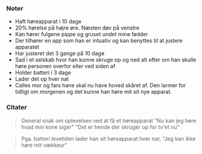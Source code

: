 ### Noter

* Haft høreapparat i 10 dage
* 20% hørelse på højre øre. Næsten døv på venstre
* Kan hører fulgene pippe og gruset undet mine fødder
* Der tilhører en app som han er intuativ og kan benyttes til at justere apparatet
* Har justeret det 3 gange på 10 dage
* Sad i et selskab hvor han kunne skruge op og ned alt efter om han skulle høre personen overfor eller ved siden af
* Holder batteri i 3 dage
* Lader det op hver nat
* Calles mor og fars hane skal nu have hoved skåret af. Den larmer for tidligt om morgenen og det kunne han høre mit sit nye apparat.


### Citater

> General snak om oplevelsen ved at få et høreapparat 
"Nu kan jeg høre hvad min kone siger"
"Det er hende der skruger op for tv'et nu"

> Pga. batteri levetiden lader han sit høreapparat hver nat.
"Jeg kan ikke høre mit vækkeur" 

> 